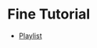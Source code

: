 # Fine Tutorial 
- [Playlist](https://www.youtube.com/playlist?list=PLTCC7Ifb1wGJOXktsOCFjEfxA_ar34xeD )